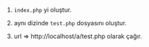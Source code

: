 1. `index.php` yi oluştur.

2. aynı dizinde `test.php` dosyasını oluştur.

3. url => http://localhost/a/test.php olarak çağır.
